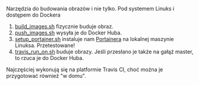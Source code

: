 Narzędzia do budowania obrazów i nie tylko. Pod systemem Linuks i dostępem do Dockera

1. [build_images.sh](build_images.sh) fizycznie buduje obraz.
2. [push_images.sh](push_images.sh) wysyła je do Docker Huba.
3. [setup_portainer.sh](setup_portainer.sh) instaluje nam [Portainera](https://www.portainer.io/) na lokalnej maszynie Linuksa. Przetestowane!
4. [travis_run_on.sh](travis_run_on.sh) buduje obrazy. Jeśli przesłano je także na gałąź master, to rzuca je do Docker Huba.

Najczęściej wykonują się na platformie Travis CI, choć można je przygotować również "w domu".
